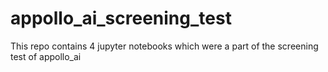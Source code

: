 # appollo_ai_screening_test
This repo contains 4 jupyter notebooks which were a part of the screening test of appollo_ai 
